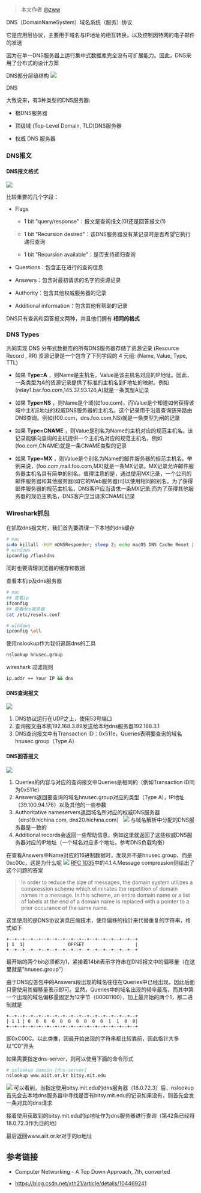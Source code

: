> 本文作者 [@zww](http://www.wenweizeng.com/)

DNS（DomainNameSystem）域名系统（服务）协议

它是应用层协议，主要用于域名与IP地址的相互转换，以及控制因特网的电子邮件的发送

因为在单一DNS服务器上运行集中式数据库完全没有可扩展能力。因此，DNS采用了分布式的设计方案

DNS部分层级结构
![](img/dns/1.png)

DNS

大致说来，有3种类型的DNS服务器:

- 根DNS服务器

- 顶级域 (Top-Level Domain, TLD)DNS服务器

- 权威 DNS 服务器 

### DNS报文

#### DNS报文格式

![](img/dns/2.png)

比较重要的几个字段：

- Flags

    - 1 bit "query/response"：报文是查询报文(0)还是回答报文(1) 

    - 1 bit "Recursion desired"：该DNS服务器没有某记录时是否希望它执行递归查询

    - 1 bit "Recursion available"：是否支持递归查询

- Questions：包含正在进行的查询信息

- Answers：包含对最初请求的名字的资源记录

- Authority：包含其他权威服务器的记录

- Additional information：包含其他有帮助的记录

DNS只有查询和回答报文两种，并且他们拥有 **相同的格式** 

### DNS Types
共同实现 DNS 分布式数据库的所有DNS服务器存储了资源记录 (Resource Record , RR)
资源记录是一个包含了下列字段的 4 元组:
(Name, Value, Type, TTL) 

- 如果 **Type=A** ，则Name是主机名，Value是该主机名对应的IP地址。因此，一条类型为A的资源记录提供了标准的主机名到F地址的映射。例如(relay1.bar.foo.com,145.37.93.126,A)就是一条类型A记录

- 如果 **Type=NS** ，则Name是个域(如foo.com)，而Value是个知道如何获得该域中主机E地址的权威DNS服务器的主机名。这个记录用于沿着查询链来路由DNS查询。例如(f00.com，dns.foo.com,NS)就是一条类型为闸的记录

- 如果 **Type=CNAME** ，则Value是别名为Name的主机对应的规范主机名。该记录能够向查询的主机提供一个主机名对应的规范主机名，例如(foo.com,CNAME)就是一条CNAME类型的记录

- 如果 **Type=MX** ，则Value是个别名为Name的邮件服务器的规范主机名。举例来说，(foo.com,mail.foo.com,MX)就是一条MX记录。MX记录允许邮件服务器主机名具有简单的别名。值得注意的是，通过使用MX记录，一个公司的邮件服务器和其他服务器(如它的Web服务器)可以使用相同的别名。为了获得邮件服务器的规范主机名，DNS客户应当请求一条MX记录;而为了获得其他服务器的规范主机名，DNS客户应当请求CNAME记录


### Wireshark抓包

在抓取dns报文时，我们首先要清理一下本地的dns缓存
``` sh
# mac
sudo killall -HUP mDNSResponder; sleep 2; echo macOS DNS Cache Reset | say
# windows
ipconfig /flushdns
```
同时也要清理浏览器的缓存和数据

查看本机ip及dns服务器
``` sh
# mac
## 查看ip
ifconfig
## 查看dns服务器
cat /etc/resolv.conf

# windows
ipconfig \all
```

使用nslookup作为我们追踪dns的工具
``` sh
nslookup hnusec.group
```
wireshark 过滤规则
``` sh
ip.addr == Your IP && dns
```

#### DNS查询报文

![](img/dns/3.png)

1. DNS协议运行在UDP之上，使用53号端口
2. 查询报文由本机192.168.3.89发送给本地dns服务器192.168.3.1
3. DNS查询报文中有Transaction ID：0x511e，Queries表明要查询的域名hnusec.group（Type A）

#### DNS回答报文

![](img/dns/4.png)

1. Queries的内容与对应的查询报文中Queries是相同的（例如Transaction ID同为0x511e）
2. Answers返回要查询的域名hnusec.group对应的类型（Type A)，IP地址（39.100.94.176）以及其他的一些参数
3. Authoritative nameservers返回域名所对应的权威DNS服务器（dns19.hichina.com, dns20.hichina.com）
![](img/dns/5.png)
与域名解析中分配的DNS服务器是一致的
4. Additional records会返回一些帮助信息，例如这里就返回了这些权威DNS服务器对应的IP地址（一个域名对应多个地址，参考DNS负载均衡）

在查看Answers中Name对应的16进制数据时，发现并不是hnusec.group，而是0xc00c，这是为什么呢
![](img/dns/7.png)
[RFC 1035](https://tools.ietf.org/html/rfc1035)中的4.1.4.Message compression则给出了这个问题的答案

>In order to reduce the size of messages, the domain system utilizes a compression scheme which eliminates the repetition of domain names in a message.  In this scheme, an entire domain name or a list of labels at the end of a domain name is replaced with a pointer to a prior occurance of the same name.

这里使用的是DNS协议消息压缩技术，使用偏移的指针来代替重复的字符串，格式如下
```
+--+--+--+--+--+--+--+--+--+--+--+--+--+--+--+--+
| 1  1|                OFFSET                   |
+--+--+--+--+--+--+--+--+--+--+--+--+--+--+--+--+
```

最开始的两个bit必须都为1，紧接着14bit表示字符串在DNS报文中的偏移量（在这里就是"hnusec.group"）

由于DNS应答包中的Answers段出现的域名往往在Queries中已经出现，因此后面只需使用其偏移量表示即可。显然，Queries中的域名出现的频率最高，而其中第一个出现的域名偏移量固定为12字节（00001100），加上最开始的两个1，那二进制就是
```
+--+--+--+--+--+--+--+--+--+--+--+--+--+--+--+--+
| 1 1 | 0  0  0  0  0  0  0  0  0  0  1  1  0  0|
+--+--+--+--+--+--+--+--+--+--+--+--+--+--+--+--+
```
即0xC00C。以此类推，因最开始出现的字符串都比较靠前，因此指针大多以“C0”开头

如果需要指定dns-server，则可以使用下面的命令形式
``` sh
# nslookup domain [dns-server]
nslookup www.aiit.or.kr bitsy.mit.edu
```
![](img/dns/6.png)
可以看到，当指定使用bitsy.mit.edu的dns服务器（18.0.72.3）后，nslookup首先会去本地dns服务器中寻找是否有bitsy.mit.edu的记录如果没有，则首先会发一条对其的dns请求

接着使用获取到的bitsy.mit.edu的ip地址作为dns服务器进行查询（第42条已经将18.0.72.3作为目的地）

最后返回www.aiit.or.kr对于的ip地址

## 参考链接

* Computer Networking - A Top Down Approach, 7th, converted

* https://blog.csdn.net/xth21/article/details/104469241